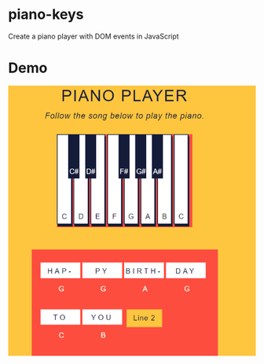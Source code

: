 # piano-keys
Create a piano player with DOM events in JavaScript

<h1>Demo</h1>

![Piano Keys Demo](pianokeysdemo.gif)
